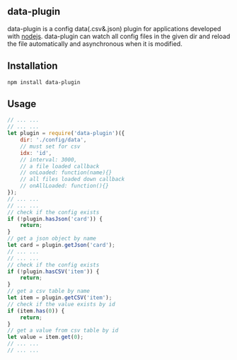 ## data-plugin      
data-plugin is a config data(.csv&.json) plugin for applications developed with [nodejs](https://nodejs.org/en/). data-plugin can watch all config files in the given dir and reload the file automatically and asynchronous when it is modified. 

## Installation     

```
npm install data-plugin
```

## Usage        

```javascript
// ... ...
// ... ...
let plugin = require('data-plugin')({
    dir: './config/data',
    // must set for csv
    idx: 'id',
    // interval: 3000,
    // a file loaded callback
    // onLoaded: function(name){}
    // all files loaded down callback
    // onAllLoaded: function(){}
});
// ... ...
// ... ...
// check if the config exists 
if (!plugin.hasJson('card')) {
    return;
}
// get a json object by name
let card = plugin.getJson('card');
// ... ...
// ... ...
// check if the config exists 
if (!plugin.hasCSV('item')) {
    return;
}
// get a csv table by name
let item = plugin.getCSV('item');
// check if the value exists by id
if (item.has(0)) {
    return;
}
// get a value from csv table by id
let value = item.get(0);
// ... ...
// ... ...
```
